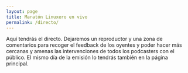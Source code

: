 ```yaml
---
layout: page
title: Maratón Linuxero en vivo
permalink: /directo/
---
```


Aquí tendrás el directo. Dejaremos un reproductor y una zona de comentarios para recoger el feedback de los oyentes y poder hacer más cercanas y amenas las intervenciones de todos los podcasters con el público. El mismo día de la emisión lo tendrás también en la página principal. 
